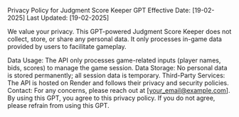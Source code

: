 Privacy Policy for Judgment Score Keeper GPT
Effective Date: [19-02-2025]
Last Updated: [19-02-2025]

We value your privacy. This GPT-powered Judgment Score Keeper does not collect, store, or share any personal data. It only processes in-game data provided by users to facilitate gameplay.

Data Usage: The API only processes game-related inputs (player names, bids, scores) to manage the game session.
Data Storage: No personal data is stored permanently; all session data is temporary.
Third-Party Services: The API is hosted on Render and follows their privacy and security policies.
Contact: For any concerns, please reach out at [your_email@example.com].
By using this GPT, you agree to this privacy policy.
If you do not agree, please refrain from using this GPT.
